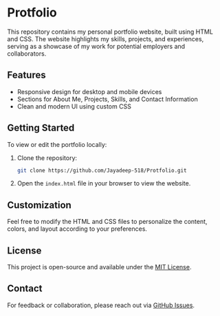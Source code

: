 # Protfolio

This repository contains my personal portfolio website, built using HTML and CSS. The website highlights my skills, projects, and experiences, serving as a showcase of my work for potential employers and collaborators.

## Features

- Responsive design for desktop and mobile devices
- Sections for About Me, Projects, Skills, and Contact Information
- Clean and modern UI using custom CSS

## Getting Started

To view or edit the portfolio locally:

1. Clone the repository:
   ```bash
   git clone https://github.com/Jayadeep-518/Protfolio.git
   ```
2. Open the `index.html` file in your browser to view the website.

## Customization

Feel free to modify the HTML and CSS files to personalize the content, colors, and layout according to your preferences.

## License

This project is open-source and available under the [MIT License](LICENSE).

## Contact

For feedback or collaboration, please reach out via [GitHub Issues](https://github.com/Jayadeep-518/Protfolio/issues).
